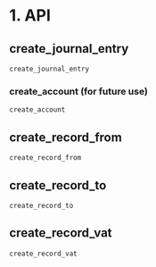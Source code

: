 # 1. API

## create\_journal\_entry
```@docs
create_journal_entry
```

### create\_account (for future use)
```@docs
create_account
```

## create\_record\_from
```@docs
create_record_from
```

## create\_record\_to
```@docs
create_record_to
```

## create\_record\_vat
```@docs
create_record_vat
```
